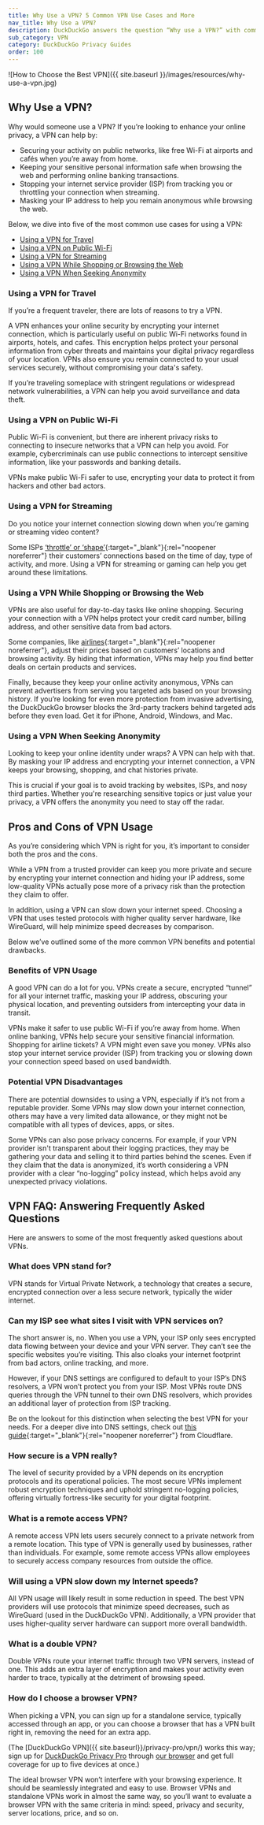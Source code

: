 ```yaml
---
title: Why Use a VPN? 5 Common VPN Use Cases and More
nav_title: Why Use a VPN?
description: DuckDuckGo answers the question “Why use a VPN?” with common use cases, pros, cons, and answers to frequently asked questions.
sub_category: VPN
category: DuckDuckGo Privacy Guides
order: 100
---
```


![How to Choose the Best VPN]({{ site.baseurl }}/images/resources/why-use-a-vpn.jpg)

## Why Use a VPN?

Why would someone use a VPN? If you’re looking to enhance your online privacy, a VPN can help by:

-   Securing your activity on public networks, like free Wi-Fi at airports and cafés when you’re away from home.
-   Keeping your sensitive personal information safe when browsing the web and performing online banking transactions.
-   Stopping your internet service provider (ISP) from tracking you or throttling your connection when streaming.
-   Masking your IP address to help you remain anonymous while browsing the web.

Below, we dive into five of the most common use cases for using a VPN:

-   [Using a VPN for Travel](#using-a-vpn-for-travel)
-   [Using a VPN on Public Wi-Fi](#using-a-vpn-on-public-wi-fi)
-   [Using a VPN for Streaming](#using-a-vpn-for-streaming)
-   [Using a VPN While Shopping or Browsing the Web](#using-a-vpn-while-shopping-or-browsing-the-web)
-   [Using a VPN When Seeking Anonymity](#using-a-vpn-when-seeking-anonymity)

### Using a VPN for Travel

If you’re a frequent traveler, there are lots of reasons to try a VPN.

A VPN enhances your online security by encrypting your internet connection, which is particularly useful on public Wi-Fi networks found in airports, hotels, and cafes. This encryption helps protect your personal information from cyber threats and maintains your digital privacy regardless of your location. VPNs also ensure you remain connected to your usual services securely, without compromising your data's safety.

If you’re traveling someplace with stringent regulations or widespread network vulnerabilities, a VPN can help you avoid surveillance and data theft.

### Using a VPN on Public Wi-Fi

Public Wi-Fi is convenient, but there are inherent privacy risks to connecting to insecure networks that a VPN can help you avoid. For example, cybercriminals can use public connections to intercept sensitive information, like your passwords and banking details.

VPNs make public Wi-Fi safer to use, encrypting your data to protect it from hackers and other bad actors.

### Using a VPN for Streaming

Do you notice your internet connection slowing down when you’re gaming or streaming video content?

Some ISPs [‘throttle’ or ‘shape’](https://www.howtogeek.com/772409/what-is-isp-throttling-and-what-can-you-do-about-it/){:target="\_blank"}{:rel="noopener noreferrer"} their customers’ connections based on the time of day, type of activity, and more. Using a VPN for streaming or gaming can help you get around these limitations.

### Using a VPN While Shopping or Browsing the Web

VPNs are also useful for day-to-day tasks like online shopping. Securing your connection with a VPN helps protect your credit card number, billing address, and other sensitive data from bad actors.

Some companies, like [airlines](https://www.usatoday.com/story/travel/columnist/2024/03/08/cheap-airline-tickets-tips/72865563007/){:target="\_blank"}{:rel="noopener noreferrer"}, adjust their prices based on customers’ locations and browsing activity. By hiding that information, VPNs may help you find better deals on certain products and services.

Finally, because they keep your online activity anonymous, VPNs can prevent advertisers from serving you targeted ads based on your browsing history. If you’re looking for even more protection from invasive advertising, the DuckDuckGo browser blocks the 3rd-party trackers behind targeted ads before they even load. Get it for iPhone, Android, Windows, and Mac.

### Using a VPN When Seeking Anonymity

Looking to keep your online identity under wraps? A VPN can help with that. By masking your IP address and encrypting your internet connection, a VPN keeps your browsing, shopping, and chat histories private.

This is crucial if your goal is to avoid tracking by websites, ISPs, and nosy third parties. Whether you're researching sensitive topics or just value your privacy, a VPN offers the anonymity you need to stay off the radar.

## Pros and Cons of VPN Usage

As you’re considering which VPN is right for you, it’s important to consider both the pros and the cons.

While a VPN from a trusted provider can keep you more private and secure by encrypting your internet connection and hiding your IP address, some low-quality VPNs actually pose more of a privacy risk than the protection they claim to offer.

In addition, using a VPN can slow down your internet speed. Choosing a VPN that uses tested protocols with higher quality server hardware, like WireGuard, will help minimize speed decreases by comparison.

Below we’ve outlined some of the more common VPN benefits and potential drawbacks.

### Benefits of VPN Usage

A good VPN can do a lot for you. VPNs create a secure, encrypted “tunnel” for all your internet traffic, masking your IP address, obscuring your physical location, and preventing outsiders from intercepting your data in transit.

VPNs make it safer to use public Wi-Fi if you’re away from home. When online banking, VPNs help secure your sensitive financial information. Shopping for airline tickets? A VPN might even save you money. VPNs also stop your internet service provider (ISP) from tracking you or slowing down your connection speed based on used bandwidth.

### Potential VPN Disadvantages

There are potential downsides to using a VPN, especially if it’s not from a reputable provider. Some VPNs may slow down your internet connection, others may have a very limited data allowance, or they might not be compatible with all types of devices, apps, or sites.

Some VPNs can also pose privacy concerns. For example, if your VPN provider isn't transparent about their logging practices, they may be gathering your data and selling it to third parties behind the scenes. Even if they claim that the data is anonymized, it’s worth considering a VPN provider with a clear “no-logging” policy instead, which helps avoid any unexpected privacy violations.

## VPN FAQ: Answering Frequently Asked Questions

Here are answers to some of the most frequently asked questions about VPNs.

### What does VPN stand for?

VPN stands for Virtual Private Network, a technology that creates a secure, encrypted connection over a less secure network, typically the wider internet.

### Can my ISP see what sites I visit with VPN services on?

The short answer is, no. When you use a VPN, your ISP only sees encrypted data flowing between your device and your VPN server. They can’t see the specific websites you’re visiting. This also cloaks your internet footprint from bad actors, online tracking, and more.

However, if your DNS settings are configured to default to your ISP’s DNS resolvers, a VPN won’t protect you from your ISP. Most VPNs route DNS queries through the VPN tunnel to their own DNS resolvers, which provides an additional layer of protection from ISP tracking.

Be on the lookout for this distinction when selecting the best VPN for your needs. For a deeper dive into DNS settings, check out [this guide](https://www.cloudflare.com/learning/dns/what-is-dns/){:target="\_blank"}{:rel="noopener noreferrer"} from Cloudflare.

### How secure is a VPN really?

The level of security provided by a VPN depends on its encryption protocols and its operational policies. The most secure VPNs implement robust encryption techniques and uphold stringent no-logging policies, offering virtually fortress-like security for your digital footprint.

### What is a remote access VPN?

A remote access VPN lets users securely connect to a private network from a remote location. This type of VPN is generally used by businesses, rather than individuals. For example, some remote access VPNs allow employees to securely access company resources from outside the office.

### Will using a VPN slow down my Internet speeds?

All VPN usage will likely result in some reduction in speed. The best VPN providers will use protocols that minimize speed decreases, such as WireGuard (used in the DuckDuckGo VPN). Additionally, a VPN provider that uses higher-quality server hardware can support more overall bandwidth.

### What is a double VPN?

Double VPNs route your internet traffic through two VPN servers, instead of one. This adds an extra layer of encryption and makes your activity even harder to trace, typically at the detriment of browsing speed.

### How do I choose a browser VPN?

When picking a VPN, you can sign up for a standalone service, typically accessed through an app, or you can choose a browser that has a VPN built right in, removing the need for an extra app.

(The [DuckDuckGo VPN]({{ site.baseurl}}/privacy-pro/vpn/) works this way; sign up for [DuckDuckGo Privacy Pro](http://duckduckgo.com/pro) through [our browser](http://duckduckgo.com/app) and get full coverage for up to five devices at once.)

The ideal browser VPN won’t interfere with your browsing experience. It should be seamlessly integrated and easy to use. Browser VPNs and standalone VPNs work in almost the same way, so you’ll want to evaluate a browser VPN with the same criteria in mind: speed, privacy and security, server locations, price, and so on.
